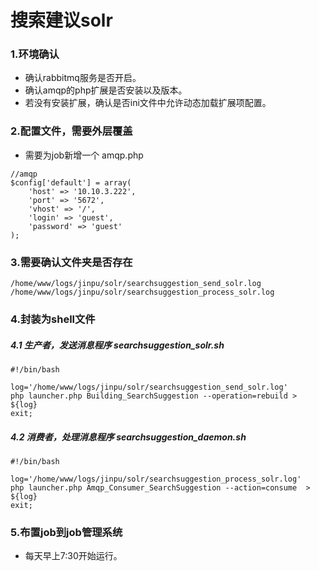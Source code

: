 搜索建议solr
==========================

### 1.环境确认

* 确认rabbitmq服务是否开启。
* 确认amqp的php扩展是否安装以及版本。
* 若没有安装扩展，确认是否ini文件中允许动态加载扩展项配置。

### 2.配置文件，需要外层覆盖

* 需要为job新增一个 amqp.php

```
//amqp
$config['default'] = array(
    'host' => '10.10.3.222',
    'port' => '5672',
    'vhost' => '/',
    'login' => 'guest',
    'password' => 'guest'
);

```

### 3.需要确认文件夹是否存在
```
/home/www/logs/jinpu/solr/searchsuggestion_send_solr.log
/home/www/logs/jinpu/solr/searchsuggestion_process_solr.log
```
### 4.封装为shell文件

##### 4.1 生产者，发送消息程序 searchsuggestion_solr.sh

```
#!/bin/bash

log='/home/www/logs/jinpu/solr/searchsuggestion_send_solr.log'
php launcher.php Building_SearchSuggestion --operation=rebuild > ${log} 
exit;
```
##### 4.2 消费者，处理消息程序 searchsuggestion_daemon.sh
```
#!/bin/bash

log='/home/www/logs/jinpu/solr/searchsuggestion_process_solr.log'
php launcher.php Amqp_Consumer_SearchSuggestion --action=consume  > ${log} 
exit;
```

### 5.布置job到job管理系统

* 每天早上7:30开始运行。
